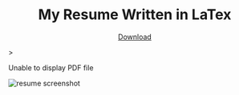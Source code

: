 <h1 align=center>My Resume Written in LaTex</h1>
<p align=center>
<a href="https://henrymbaldwin.com/resume/HenryBaldwin_Resume.pdf">Download</a> 
</p>>
<object data="https://henrymbaldwin.com/resume/HenryBaldwin_Resume.pdf" type="application/pdf" width="100%" height="500px">
  <p>Unable to display PDF file</p>
</object>

![resume screenshot](https://github.com/HenryMBaldwin/resume/assets/67980579/1666e33d-b2fe-47bd-beba-99c1f6a3686b)

